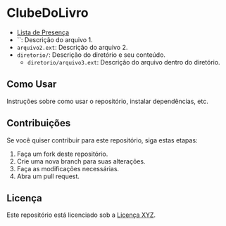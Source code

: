 # ClubeDoLivro

- [Lista de Presença](https://github.com/oliviacursino/ClubeDoLivro/blob/main/Lista%20de%20Presen%C3%A7a%20Clube%20do%20Livro.pdf)
- ``: Descrição do arquivo 1.
- `arquivo2.ext`: Descrição do arquivo 2.
- `diretorio/`: Descrição do diretório e seu conteúdo.
  - `diretorio/arquivo3.ext`: Descrição do arquivo dentro do diretório.

## Como Usar

Instruções sobre como usar o repositório, instalar dependências, etc.

## Contribuições

Se você quiser contribuir para este repositório, siga estas etapas:

1. Faça um fork deste repositório.
2. Crie uma nova branch para suas alterações.
3. Faça as modificações necessárias.
4. Abra um pull request.

## Licença

Este repositório está licenciado sob a [Licença XYZ](link-da-licenca).
